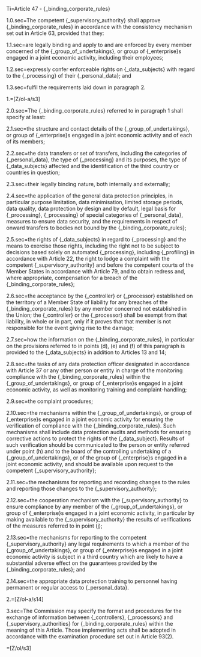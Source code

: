 Ti=Article 47 - {_binding_corporate_rules}

1.0.sec=The competent {_supervisory_authority} shall approve {_binding_corporate_rules} in accordance with the consistency mechanism set out in Article 63, provided that they:

1.1.sec=are legally binding and apply to and are enforced by every member concerned of the {_group_of_undertakings}, or group of {_enterprise}s engaged in a joint economic activity, including their employees;

1.2.sec=expressly confer enforceable rights on {_data_subjects} with regard to the {_processing} of their {_personal_data}; and

1.3.sec=fulfil the requirements laid down in paragraph 2.

1.=[Z/ol-a/s3]

2.0.sec=The {_binding_corporate_rules} referred to in paragraph 1 shall specify at least:

2.1.sec=the structure and contact details of the {_group_of_undertakings}, or group of {_enterprise}s engaged in a joint economic activity and of each of its members;

2.2.sec=the data transfers or set of transfers, including the categories of {_personal_data}, the type of {_processing} and its purposes, the type of {_data_subjects} affected and the identification of the third country or countries in question;

2.3.sec=their legally binding nature, both internally and externally;

2.4.sec=the application of the general data protection principles, in particular purpose limitation, data minimisation, limited storage periods, data quality, data protection by design and by default, legal basis for {_processing}, {_processing} of special categories of {_personal_data}, measures to ensure data security, and the requirements in respect of onward transfers to bodies not bound by the {_binding_corporate_rules};

2.5.sec=the rights of {_data_subjects} in regard to {_processing} and the means to exercise those rights, including the right not to be subject to decisions based solely on automated {_processing}, including {_profiling} in accordance with Article 22, the right to lodge a complaint with the competent {_supervisory_authority} and before the competent courts of the Member States in accordance with Article 79, and to obtain redress and, where appropriate, compensation for a breach of the {_binding_corporate_rules};

2.6.sec=the acceptance by the {_controller} or {_processor} established on the territory of a Member State of liability for any breaches of the {_binding_corporate_rules} by any member concerned not established in the Union; the {_controller} or the {_processor} shall be exempt from that liability, in whole or in part, only if it proves that that member is not responsible for the event giving rise to the damage;

2.7.sec=how the information on the {_binding_corporate_rules}, in particular on the provisions referred to in points (d), (e) and (f) of this paragraph is provided to the {_data_subjects} in addition to Articles 13 and 14;

2.8.sec=the tasks of any data protection officer designated in accordance with Article 37 or any other person or entity in charge of the monitoring compliance with the {_binding_corporate_rules} within the {_group_of_undertakings}, or group of {_enterprise}s engaged in a joint economic activity, as well as monitoring training and complaint-handling;

2.9.sec=the complaint procedures;

2.10.sec=the mechanisms within the {_group_of_undertakings}, or group of {_enterprise}s engaged in a joint economic activity for ensuring the verification of compliance with the {_binding_corporate_rules}. Such mechanisms shall include data protection audits and methods for ensuring corrective actions to protect the rights of the {_data_subject}. Results of such verification should be communicated to the person or entity referred under point (h) and to the board of the controlling undertaking of a {_group_of_undertakings}, or of the group of {_enterprise}s engaged in a joint economic activity, and should be available upon request to the competent {_supervisory_authority};

2.11.sec=the mechanisms for reporting and recording changes to the rules and reporting those changes to the {_supervisory_authority};

2.12.sec=the cooperation mechanism with the {_supervisory_authority} to ensure compliance by any member of the {_group_of_undertakings}, or group of {_enterprise}s engaged in a joint economic activity, in particular by making available to the {_supervisory_authority} the results of verifications of the measures referred to in point (j);

2.13.sec=the mechanisms for reporting to the competent {_supervisory_authority} any legal requirements to which a member of the {_group_of_undertakings}, or group of {_enterprise}s engaged in a joint economic activity is subject in a third country which are likely to have a substantial adverse effect on the guarantees provided by the {_binding_corporate_rules}; and

2.14.sec=the appropriate data protection training to personnel having permanent or regular access to {_personal_data}.

2.=[Z/ol-a/s14]

3.sec=The Commission may specify the format and procedures for the exchange of information between {_controllers}, {_processors} and {_supervisory_authorities} for {_binding_corporate_rules} within the meaning of this Article. Those implementing acts shall be adopted in accordance with the examination procedure set out in Article 93(2).

=[Z/ol/s3]
